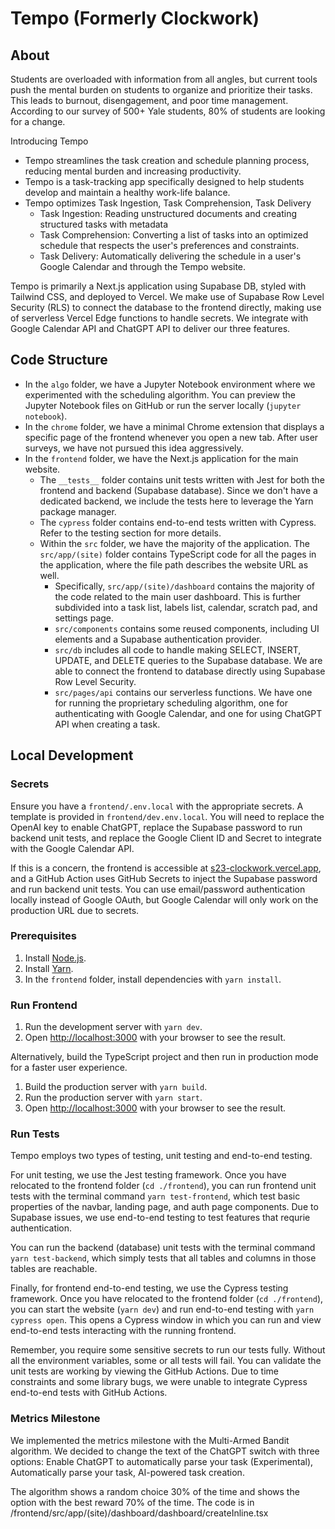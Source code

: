 # Tempo (Formerly Clockwork)

## About

Students are overloaded with information from all angles, but current tools push the mental burden on students to organize and prioritize their tasks. This leads to burnout, disengagement, and poor time management. According to our survey of 500+ Yale students, 80% of students are looking for a change.

Introducing Tempo

- Tempo streamlines the task creation and schedule planning process, reducing mental burden and increasing productivity.
- Tempo is a task-tracking app specifically designed to help students develop and maintain a healthy work-life balance.
- Tempo optimizes Task Ingestion, Task Comprehension, Task Delivery
  - Task Ingestion: Reading unstructured documents and creating structured tasks with metadata
  - Task Comprehension: Converting a list of tasks into an optimized schedule that respects the user's preferences and constraints.
  - Task Delivery: Automatically delivering the schedule in a user's Google Calendar and through the Tempo website.

Tempo is primarily a Next.js application using Supabase DB, styled with Tailwind CSS, and deployed to Vercel. We make use of Supabase Row Level Security (RLS) to connect the database to the frontend directly, making use of serverless Vercel Edge functions to handle secrets. We integrate with Google Calendar API and ChatGPT API to deliver our three features.

## Code Structure

- In the `algo` folder, we have a Jupyter Notebook environment where we experimented with the scheduling algorithm. You can preview the Jupyter Notebook files on GitHub or run the server locally (`jupyter notebook`).
- In the `chrome` folder, we have a minimal Chrome extension that displays a specific page of the frontend whenever you open a new tab. After user surveys, we have not pursued this idea aggressively.
- In the `frontend` folder, we have the Next.js application for the main website.
  - The `__tests__` folder contains unit tests written with Jest for both the frontend and backend (Supabase database). Since we don't have a dedicated backend, we include the tests here to leverage the Yarn package manager.
  - The `cypress` folder contains end-to-end tests written with Cypress. Refer to the testing section for more details.
  - Within the `src` folder, we have the majority of the application. The `src/app/(site)` folder contains TypeScript code for all the pages in the application, where the file path describes the website URL as well.
    - Specifically, `src/app/(site)/dashboard` contains the majority of the code related to the main user dashboard. This is further subdivided into a task list, labels list, calendar, scratch pad, and settings page.
    - `src/components` contains some reused components, including UI elements and a Supabase authentication provider.
    - `src/db` includes all code to handle making SELECT, INSERT, UPDATE, and DELETE queries to the Supabase database. We are able to connect the frontend to database directly using Supabase Row Level Security.
    - `src/pages/api` contains our serverless functions. We have one for running the proprietary scheduling algorithm, one for authenticating with Google Calendar, and one for using ChatGPT API when creating a task.

## Local Development

### Secrets

Ensure you have a `frontend/.env.local` with the appropriate secrets. A template is provided in `frontend/dev.env.local`. You will need to replace the OpenAI key to enable ChatGPT, replace the Supabase password to run backend unit tests, and replace the Google Client ID and Secret to integrate with the Google Calendar API.

If this is a concern, the frontend is accessible at [s23-clockwork.vercel.app](s23-clockwork.vercel.app), and a GitHub Action uses GitHub Secrets to inject the Supabase password and run backend unit tests. You can use email/password authentication locally instead of Google OAuth, but Google Calendar will only work on the production URL due to secrets.

### Prerequisites

1. Install [Node.js](https://nodejs.org/en/download/).
2. Install [Yarn](https://classic.yarnpkg.com/en/docs/install/).
3. In the `frontend` folder, install dependencies with `yarn install`.

### Run Frontend

1. Run the development server with `yarn dev`.
2. Open [http://localhost:3000](http://localhost:3000) with your browser to see the result.

Alternatively, build the TypeScript project and then run in production mode for a faster user experience.

1. Build the production server with `yarn build`.
2. Run the production server with `yarn start`.
3. Open [http://localhost:3000](http://localhost:3000) with your browser to see the result.

### Run Tests

Tempo employs two types of testing, unit testing and end-to-end testing.

For unit testing, we use the Jest testing framework. Once you have relocated to the frontend folder (`cd ./frontend`), you can run frontend unit tests with the terminal command `yarn test-frontend`, which test basic properties of the navbar, landing page, and auth page components. Due to Supabase issues, we use end-to-end testing to test features that requrie authentication.

You can run the backend (database) unit tests with the terminal command `yarn test-backend`, which simply tests that all tables and columns in those tables are reachable.

Finally, for frontend end-to-end testing, we use the Cypress testing framework. Once you have relocated to the frontend folder (`cd ./frontend`), you can start the website (`yarn dev`) and run end-to-end testing with `yarn cypress open`. This opens a Cypress window in which you can run and view end-to-end tests interacting with the running frontend.

Remember, you require some sensitive secrets to run our tests fully. Without all the environment variables, some or all tests will fail. You can validate the unit tests are working by viewing the GitHub Actions. Due to time constraints and some library bugs, we were unable to integrate Cypress end-to-end tests with GitHub Actions.

### Metrics Milestone

We implemented the metrics milestone with the Multi-Armed Bandit algorithm. We decided to change the text of the ChatGPT switch with three options: Enable ChatGPT to automatically parse your task (Experimental), Automatically parse your task, AI-powered task creation.

The algorithm shows a random choice 30% of the time and shows the option with the best reward 70% of the time. The code is in /frontend/src/app/(site)/dashboard/dashboard/createInline.tsx
